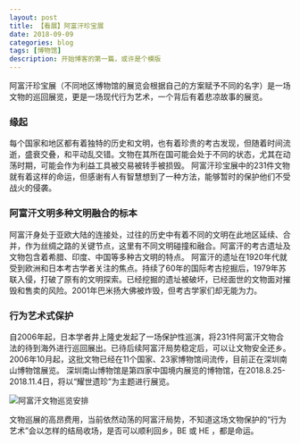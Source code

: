 ```yaml
---
layout: post
title: 【看展】阿富汗珍宝展
date: 2018-09-09
categories: blog
tags: [博物馆]
description: 开始博客的第一篇，或许是个模版
---
```


阿富汗珍宝展（不同地区博物馆的展览会根据自己的方案赋予不同的名字）是一场文物的巡回展览，更是一场现代行为艺术，一个背后有着悲凉故事的展览。

### 缘起
每个国家和地区都有着独特的历史和文明，也有着珍贵的考古发现，但随着时间流逝，盛衰交叠，和平动乱交错。文物在其所在国可能会处于不同的状态，尤其在动荡时期，可能会作为利益工具被交易被转手被损毁。
阿富汗珍宝展中的231件文物就有着这样的命运，但感谢有人有智慧想到了一种方法，能够暂时的保护他们不受战火的侵袭。

### 阿富汗文明多种文明融合的标本
阿富汗身处于亚欧大陆的连接处，过往的历史中有着不同的文明在此地区延续、合并，作为丝绸之路的关键节点，这里有不同文明碰撞和融合。阿富汗的考古遗址及文物包含着希腊、印度、中国等多种古文明的特点。
阿富汗的遗址在1920年代就受到欧洲和日本考古学者关注的焦点。持续了60年的国际考古挖掘后，1979年苏联入侵，打破了原有的文明探索。已经挖掘的遗址被破坏，已经面世的文物面对摧毁和售卖的风险。2001年巴米扬大佛被炸毁，但考古学家们却无能为力。

### 行为艺术式保护
自2006年起，日本学者井上隆史发起了一场保护性巡演，将231件阿富汗文物合法的待到海外进行巡回展出。已待后续阿富汗局势稳定后，可以让文物安全还乡。2006年10月起，这批文物已经在11个国家、23家博物馆间流传，目前正在深圳南山博物馆展览。
深圳南山博物馆是第四家中国境内展览的博物馆，在2018.8.25-2018.11.4日，将以“耀世遗珍”为主题进行展览。

![阿富汗文物巡览安排](https://upload-images.jianshu.io/upload_images/294948-83d24dbd540781c6.JPG)

文物巡展的高昂费用，当前依然动荡的阿富汗局势，不知道这场文物保护的“行为艺术”会以怎样的结局收场，是否可以顺利回乡，BE 或 HE ，都是命运。

